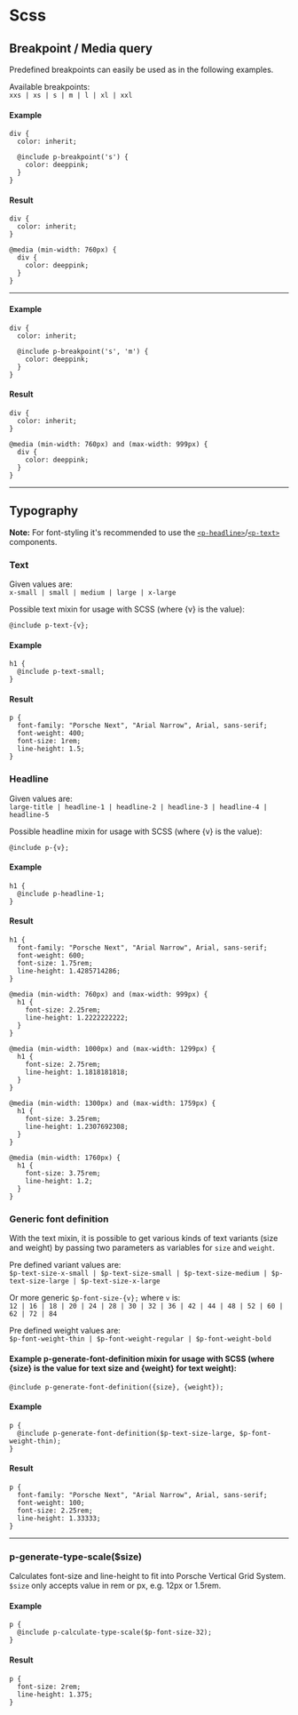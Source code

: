 # Scss

## Breakpoint / Media query
Predefined breakpoints can easily be used as in the following examples.

Available breakpoints:  
`xxs | xs | s | m | l | xl | xxl`

#### Example
```
div {
  color: inherit;
  
  @include p-breakpoint('s') {
    color: deeppink;
  }
}
```

#### Result
```
div {
  color: inherit;
}

@media (min-width: 760px) {
  div {
    color: deeppink;
  }
}
```

---

#### Example
```
div {
  color: inherit;
  
  @include p-breakpoint('s', 'm') {
    color: deeppink;
  }
}
```

#### Result
```
div {
  color: inherit;
}

@media (min-width: 760px) and (max-width: 999px) {
  div {
    color: deeppink;
  }
}
```

---

## Typography

**Note:** For font-styling it's recommended to use the [`<p-headline>`](#/components/typography#headline)/[`<p-text>`](#/components/typography#text) components.

### Text

Given values are:  
`x-small | small | medium | large | x-large`

Possible text mixin for usage with SCSS (where {v} is the value):
```
@include p-text-{v};
```

#### Example
```
h1 {
  @include p-text-small;
}
```

#### Result
```
p {
  font-family: "Porsche Next", "Arial Narrow", Arial, sans-serif;
  font-weight: 400;
  font-size: 1rem;
  line-height: 1.5;
}
```

### Headline

Given values are:  
`large-title | headline-1 | headline-2 | headline-3 | headline-4 | headline-5`

Possible headline mixin for usage with SCSS (where {v} is the value):
```
@include p-{v};
```

#### Example
```
h1 {
  @include p-headline-1;
}
```

#### Result
```
h1 {
  font-family: "Porsche Next", "Arial Narrow", Arial, sans-serif;
  font-weight: 600;
  font-size: 1.75rem;
  line-height: 1.4285714286;
}

@media (min-width: 760px) and (max-width: 999px) {
  h1 {
    font-size: 2.25rem;
    line-height: 1.2222222222;
  }
}

@media (min-width: 1000px) and (max-width: 1299px) {
  h1 {
    font-size: 2.75rem;
    line-height: 1.1818181818;
  }
}

@media (min-width: 1300px) and (max-width: 1759px) {
  h1 {
    font-size: 3.25rem;
    line-height: 1.2307692308;
  }
}

@media (min-width: 1760px) {
  h1 {
    font-size: 3.75rem;
    line-height: 1.2;
  }
}
```

### Generic font definition

With the text mixin, it is possible to get various kinds of text variants (size and weight) by passing two parameters as variables for `size` and `weight`. 

Pre defined variant values are:  
`$p-text-size-x-small | $p-text-size-small | $p-text-size-medium | $p-text-size-large | $p-text-size-x-large`  

Or more generic `$p-font-size-{v};` where `v` is:  
`12 | 16 | 18 | 20 | 24 | 28 | 30 | 32 | 36 | 42 | 44 | 48 | 52 | 60 | 62 | 72 | 84`

Pre defined weight values are:  
`$p-font-weight-thin | $p-font-weight-regular | $p-font-weight-bold`

#### Example p-generate-font-definition mixin for usage with SCSS (where {size} is the value for text size and {weight} for text weight):
```
@include p-generate-font-definition({size}, {weight});
```

#### Example

```
p {
  @include p-generate-font-definition($p-text-size-large, $p-font-weight-thin);
}
```

#### Result
```
p {
  font-family: "Porsche Next", "Arial Narrow", Arial, sans-serif;
  font-weight: 100;
  font-size: 2.25rem;
  line-height: 1.33333;
}
```

---

### p-generate-type-scale($size)
Calculates font-size and line-height to fit into Porsche Vertical Grid System.
`$size` only accepts value in rem or px, e.g. 12px or 1.5rem.

#### Example
```
p {
  @include p-calculate-type-scale($p-font-size-32);
}
```

#### Result
```
p {
  font-size: 2rem;
  line-height: 1.375;
}
```